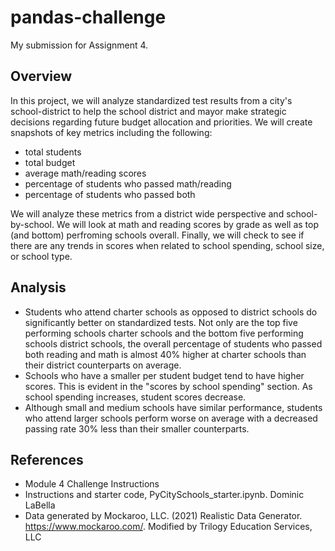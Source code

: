 # pandas-challenge
My submission for Assignment 4.
## Overview
In this project, we will analyze standardized test results from a city's school-district to help the school district and mayor make strategic decisions regarding future budget allocation and priorities. We will create snapshots of key metrics including the following:

* total students
* total budget
* average math/reading scores
* percentage of students who passed math/reading
* percentage of students who passed both

We will analyze these metrics from a district wide perspective and school-by-school. We will look at math and reading scores by grade as well as top (and bottom) perfroming schools overall. Finally, we will check to see if there are any trends in scores when related to school spending, school size, or school type.

## Analysis
* Students who attend charter schools as opposed to district schools do significantly better on standardized tests. Not only are the top five performing schools charter schools and the bottom five performing schools district schools, the overall percentage of students who passed both reading and math is almost 40% higher at charter schools than their district counterparts on average.
* Schools who have a smaller per student budget tend to have higher scores. This is evident in the "scores by school spending" section. As school spending increases, student scores decrease.
* Although small and medium schools have similar performance, students who attend larger schools perform worse on average with a decreased passing rate 30% less than their smaller counterparts.

## References
* Module 4 Challenge Instructions
* Instructions and starter code, PyCitySchools_starter.ipynb. Dominic LaBella
* Data generated by Mockaroo, LLC. (2021) Realistic Data Generator. https://www.mockaroo.com/. Modified by Trilogy Education Services, LLC